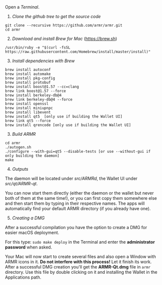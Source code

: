 Open a *Terminal*.

1.  *Clone the github tree to get the source code*

```
git clone --recursive https://github.com/armr/armr.git
cd armr
```

2.  *Download and install Brew for Mac* (https://brew.sh)

```
/usr/bin/ruby -e "$(curl -fsSL https://raw.githubusercontent.com/Homebrew/install/master/install)"
```

3.  *Install dependencies with Brew*

```
brew install autoconf
brew install automake
brew install pkg-config
brew install protobuf
brew install boost@1.57 --cc=clang 
brew link boost@1.57 --force
brew install berkeley-db@4 
brew link berkeley-db@4 --force
brew install openssl 
brew install miniupnpc
brew install libevent
brew install qt5  [only use if building the Wallet UI]
brew link qt5 --force
brew install qrencode [only use if building the Wallet UI]
```
3.  *Build ARMR*

```
cd armr
./autogen.sh
./configure --with-gui=qt5 --disable-tests [or use --without-gui if only building the daemon]
make
```

4. *Outputs*

The daemon will be located under *src/ARMRd*, the Wallet UI under *src/qt/ARMR-qt*.

You can now start them directly (either the daemon or the wallet but never both of them at the same time!), or you can first copy them somewhere else and then start them by typing in their respective names. The apps will automatically find your default ARMR directory (if you already have one).

5. *Creating a DMG*

After a successful compilation you have the option to create a DMG for easier macOS deployment. 

For this type: `sudo make deploy` in the Terminal and enter the **administrator password** when asked. 

Your Mac will now start to create several files and also open a Window with ARMR icons in it. **Do not interfere with this process!** Let it finish its work. After a successful DMG creation you'll get the **ARMR-Qt.dmg** file in `armr` directory. Use this file by double clicking on it and installing the Wallet in the Applications path.
